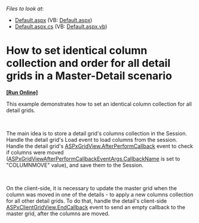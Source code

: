 <!-- default file list -->
*Files to look at*:

* [Default.aspx](./CS/WebSite/Default.aspx) (VB: [Default.aspx](./VB/WebSite/Default.aspx))
* [Default.aspx.cs](./CS/WebSite/Default.aspx.cs) (VB: [Default.aspx.vb](./VB/WebSite/Default.aspx.vb))
<!-- default file list end -->
# How to set identical column collection and order for all detail grids in a Master-Detail scenario
<!-- run online -->
**[[Run Online]](https://codecentral.devexpress.com/e4101/)**
<!-- run online end -->


<p>This example demonstrates how to set an identical column collection for all detail grids.</p><br />
<p>The main idea is to store a detail grid's columns collection in the Session. Handle the detail grid's Load event to load columns from the session. Handle the detail grid's <a href="http://documentation.devexpress.com/#AspNet/DevExpressWebASPxGridViewASPxGridView_AfterPerformCallbacktopic"><u>ASPxGridView.AfterPerformCallback</u></a>  event to check if columns were moved (<a href="http://documentation.devexpress.com/#AspNet/DevExpressWebASPxGridViewASPxGridViewAfterPerformCallbackEventArgs_CallbackNametopic"><u>ASPxGridViewAfterPerformCallbackEventArgs.CallbackName</u></a> is set to "COLUMNMOVE" value), and save them to the Session.</p><br />
<p>On the client-side, it is necessary to update the master grid when the column was moved in one of the details - to apply a new columns collection for all other detail grids. To do that, handle the detail's client-side <a href="http://documentation.devexpress.com/#AspNet/DevExpressWebASPxGridViewScriptsASPxClientGridView_EndCallbacktopic"><u>ASPxClientGridView.EndCallback</u></a> event to send an empty callback to the master grid, after the columns are moved.</p>

<br/>


